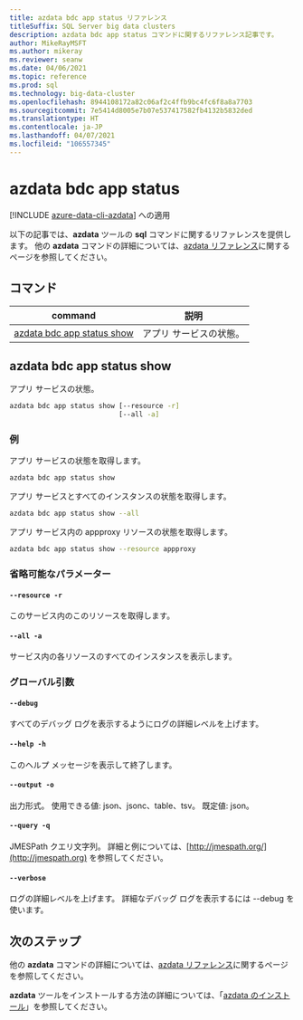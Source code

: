 ```yaml
---
title: azdata bdc app status リファレンス
titleSuffix: SQL Server big data clusters
description: azdata bdc app status コマンドに関するリファレンス記事です。
author: MikeRayMSFT
ms.author: mikeray
ms.reviewer: seanw
ms.date: 04/06/2021
ms.topic: reference
ms.prod: sql
ms.technology: big-data-cluster
ms.openlocfilehash: 8944108172a82c06af2c4ffb9bc4fc6f8a8a7703
ms.sourcegitcommit: 7e5414d8005e7b07e537417582fb4132b5832ded
ms.translationtype: HT
ms.contentlocale: ja-JP
ms.lasthandoff: 04/07/2021
ms.locfileid: "106557345"
---
```

# <a name="azdata-bdc-app-status"></a>azdata bdc app status

[!INCLUDE [azure-data-cli-azdata](../../includes/azure-data-cli-azdata.md)] への適用

以下の記事では、**azdata** ツールの **sql** コマンドに関するリファレンスを提供します。 他の **azdata** コマンドの詳細については、[azdata リファレンス](reference-azdata.md)に関するページを参照してください。

## <a name="commands"></a>コマンド

|command|説明|
| --- | --- |
[azdata bdc app status show](#azdata-bdc-app-status-show) | アプリ サービスの状態。
## <a name="azdata-bdc-app-status-show"></a>azdata bdc app status show
アプリ サービスの状態。
```bash
azdata bdc app status show [--resource -r] 
                           [--all -a]
```
### <a name="examples"></a>例
アプリ サービスの状態を取得します。
```bash
azdata bdc app status show
```
アプリ サービスとすべてのインスタンスの状態を取得します。
```bash
azdata bdc app status show --all
```
アプリ サービス内の appproxy リソースの状態を取得します。
```bash
azdata bdc app status show --resource appproxy
```
### <a name="optional-parameters"></a>省略可能なパラメーター
#### `--resource -r`
このサービス内のこのリソースを取得します。
#### `--all -a`
サービス内の各リソースのすべてのインスタンスを表示します。
### <a name="global-arguments"></a>グローバル引数
#### `--debug`
すべてのデバッグ ログを表示するようにログの詳細レベルを上げます。
#### `--help -h`
このヘルプ メッセージを表示して終了します。
#### `--output -o`
出力形式。  使用できる値: json、jsonc、table、tsv。  既定値: json。
#### `--query -q`
JMESPath クエリ文字列。 詳細と例については、[http://jmespath.org/](http://jmespath.org) を参照してください。
#### `--verbose`
ログの詳細レベルを上げます。 詳細なデバッグ ログを表示するには --debug を使います。

## <a name="next-steps"></a>次のステップ

他の **azdata** コマンドの詳細については、[azdata リファレンス](reference-azdata.md)に関するページを参照してください。 

**azdata** ツールをインストールする方法の詳細については、「[azdata のインストール](..\install\deploy-install-azdata.md)」を参照してください。

